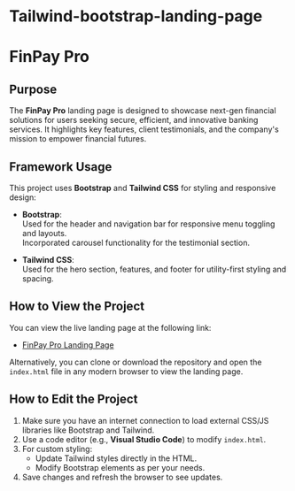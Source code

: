 # Tailwind-bootstrap-landing-page

# FinPay Pro

## Purpose
The **FinPay Pro** landing page is designed to showcase next-gen financial solutions for users seeking secure, efficient, and innovative banking services. It highlights key features, client testimonials, and the company's mission to empower financial futures.

## Framework Usage
This project uses **Bootstrap** and **Tailwind CSS** for styling and responsive design:
- **Bootstrap**:  
  Used for the header and navigation bar for responsive menu toggling and layouts.  
  Incorporated carousel functionality for the testimonial section.
  
- **Tailwind CSS**:  
  Used for the hero section, features, and footer for utility-first styling and spacing.

## How to View the Project

You can view the live landing page at the following link:
- [FinPay Pro Landing Page](https://tailwind-bootstrap-landing-page.vercel.app/)

Alternatively, you can clone or download the repository and open the `index.html` file in any modern browser to view the landing page.

## How to Edit the Project

1. Make sure you have an internet connection to load external CSS/JS libraries like Bootstrap and Tailwind.
2. Use a code editor (e.g., **Visual Studio Code**) to modify `index.html`.
3. For custom styling:
   - Update Tailwind styles directly in the HTML.
   - Modify Bootstrap elements as per your needs.
4. Save changes and refresh the browser to see updates.
